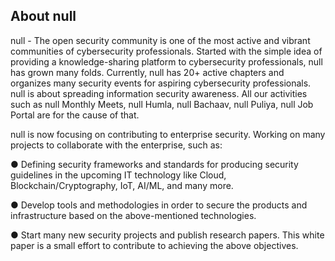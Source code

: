 ## About null

null - The open security community is one of the most active and vibrant communities of cybersecurity professionals. Started with the simple idea of providing a knowledge-sharing platform to cybersecurity professionals, null has grown many folds. Currently, null has 20+ active chapters and organizes many security events for aspiring cybersecurity professionals. null is about spreading information security
awareness. All our activities such as null Monthly Meets, null Humla, null Bachaav, null Puliya, null Job Portal are for the cause of that.

null is now focusing on contributing to enterprise security. Working on many projects to collaborate with the enterprise, such as:

● Defining security frameworks and standards for producing security guidelines in the upcoming IT technology like Cloud, Blockchain/Cryptography, IoT,
AI/ML, and many more.

● Develop tools and methodologies in order to secure the products and infrastructure based on the above-mentioned technologies.

● Start many new security projects and publish research papers. This white paper is a small effort to contribute to achieving the above objectives.
